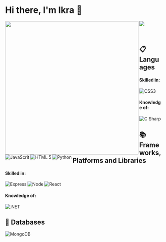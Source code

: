 # Hi there, I'm Ikra 👋
<!-- 
### Check out my stats! -->

<img align="left" width="430px" src="https://github-readme-stats.vercel.app/api?username=ikra01&show_icons=true&theme=radical" />
<img src="https://github-readme-stats.vercel.app/api/top-langs/?username=anuraghazra&layout=compact&langs_count=3&hide=typescript,astro,rust,go,glsl,shell,assembly,objective-c,python" />


&nbsp;
<h2 #> 📋  Languages</h2>
<h4>Skilled in: </h4>
<img alt="JavaScrit" align="left"  src="https://img.shields.io/badge/javascript-%23323330.svg?style=for-the-badge&logo=javascript&logoColor=%23F7DF1E">
<img alt="HTML 5"  align="left" src="https://img.shields.io/badge/html5-%23E34F26.svg?style=for-the-badge&logo=html5&logoColor=white">
<img alt="CSS3" src="https://img.shields.io/badge/css3-%231572B6.svg?style=for-the-badge&logo=css3&logoColor=white">



<h4>Knowledge of: </h4>
<img alt="Python"  align="left" src="https://img.shields.io/badge/python-3670A0?style=for-the-badge&logo=python&logoColor=ffdd54">
<img alt="C Sharp" src="https://img.shields.io/badge/c%23-%23239120.svg?style=for-the-badge&logo=c-sharp&logoColor=white">


<h2> 📚 Frameworks, Platforms and Libraries </h2>
<h4>Skilled in: </h4>
<img alt="Express"  align="left" src="https://img.shields.io/badge/express.js-%23404d59.svg?style=for-the-badge&logo=express&logoColor=%2361DAFB">
<img alt="Node"  align="left" src="https://img.shields.io/badge/node.js-6DA55F?style=for-the-badge&logo=node.js&logoColor=white">
<img alt="React"   src="https://img.shields.io/badge/react-%2320232a.svg?style=for-the-badge&logo=react&logoColor=%2361DAFB">
<h4>Knowledge of: </h4>
<img alt=".NET" src="https://img.shields.io/badge/.NET-5C2D91?style=for-the-badge&logo=.net&logoColor=white">

<h2> 💾 Databases </h2>
<img  alt="MongoDB" src="https://img.shields.io/badge/MongoDB-%234ea94b.svg?style=for-the-badge&logo=mongodb&logoColor=white">




<!--
**ikra01/ikra01** is a ✨ _special_ ✨ repository because its `README.md` (this file) appears on your GitHub profile.

Here are some ideas to get you started:

- 🔭 I’m currently working on ...
- 🌱 I’m currently learning ...
- 👯 I’m looking to collaborate on ...
- 🤔 I’m looking for help with ...
- 💬 Ask me about ...
- 📫 How to reach me: ...
- 😄 Pronouns: ...
- ⚡ Fun fact: ...
-->
